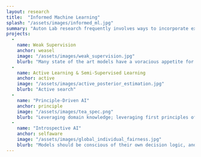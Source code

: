 ```yaml
---
layout: research
title:  "Informed Machine Learning"
splash: "/assets/images/informed_ml.jpg"
summary: "Auton Lab research frequently involves ways to incorporate expert knowledge into AI systems. This ranges from research on how to effectively have experts label vast amounts of data, to incorporating feedback in active learning frameworks, to formal verification of model adherence to domain-specific constraints and design specifications. We take AI outside the cozy spot of data-driven approach. Standard AI relies primarily on what can be learned from data, however, data is just a limited projection of reality. Auton lab is working on multiple exciting avenues to make AI and ML smarter."
projects:
  - 
    name: Weak Supervision
    anchor: weasel
    image: "/assets/images/weak_supervision.jpg"
    blurb: "Many state of the art models have a voracious appetite for labeled data, which is hard to provide in contexts where subject matter experts are the only people capable of providing annotations. The weak supervision paradigm replaces labeling of individual data samples with the creation of labeling functions. Auton lab work expands this paradigm to increase the efficiency and flexibility of the data programming framework."
  -
    name: Active Learning & Semi-Supervised Learning
    anchor: active
    image: "/assets/images/active_posterior_estimation.jpg"
    blurb: "Active search"
  -
    name: "Principle-Driven AI"
    anchor: principle
    image: "/assets/images/tea_spec.png"
    blurb: "Leveraging domain knowledge; leveraging first principles of physics/chemistry/biology; leveraging common sense and demonstrating common sense. The utility of machine learning is that it will learn useful policies from data, however it is an open question of how to incorporate domain-specific constraints into the training process. Auton Lab works to help SMEs to codify their knowledge in a way that informs the model fitting process, including physics informed algorithms, as well as informing the testing process, including model-centric verification of adherence to design specifications and statistical evaluation of business metrics."
  -
    name: "Introspective AI"
    anchor: selfaware
    image: "/assets/images/global_individual_fairness.jpg"
    blurb: "Models should be conscious of their own decision logic, and able to admit what they can and cannot do. Building systems that exhibit algorithmic fairness."
---
```



<!-- Notes


-->


  

